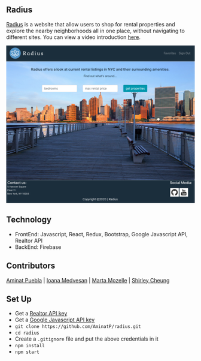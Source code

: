 ## Radius
<a href="https://radius-ny.web.app/" target="_blank">Radius</a> is a website that allow users to shop for rental properties and explore the nearby neighborhoods all in one place, without navigating to different sites. You can view a video introduction [here](https://youtu.be/AOkGT6catU4).

![](src/css/HomePage.png)

## Technology
- FrontEnd: Javascript, React, Redux, Bootstrap, Google Javascript API, Realtor API
- BackEnd: Firebase

## Contributors
[Aminat Puebla](https://github.com/AminatP) | [Ioana Medvesan](https://github.com/imedvesan) | [Marta Mozelle](https://github.com/MozMM) | [Shirley Cheung](https://github.com/CTY315)

## Set Up
* Get a [Realtor API key](https://rapidapi.com/apidojo/api/realtor)
* Get a [Google Javascript API key](https://developers.google.com/maps/documentation/javascript/get-api-key)
* ```git clone https://github.com/AminatP/radius.git```
* ```cd radius```
* Create a ```.gitignore``` file and put the above credentials in it
* ```npm install```
* ```npm start```

